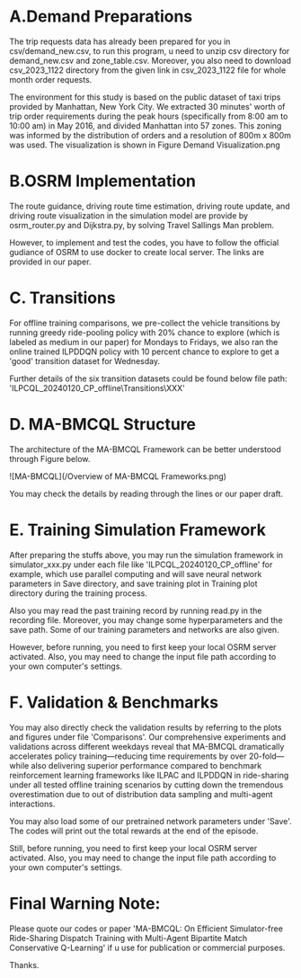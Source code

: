 # A.Demand Preparations
The trip requests data has already been prepared for you in csv/demand_new.csv, to run this program, u need to unzip csv directory for demand_new.csv and zone_table.csv. Moreover, you also need to download csv_2023_1122 directory from the given link in csv_2023_1122 file for whole month order requests.

The environment for this study is based on the public dataset of taxi trips provided by Manhattan, New York City. We extracted 30 minutes' worth of trip order requirements during the peak hours (specifically from 8:00 am to 10:00 am) in May 2016, and divided Manhattan into 57 zones. This zoning was informed by the distribution of orders and a resolution of 800m x 800m was used. The visualization is shown in Figure Demand Visualization.png

# B.OSRM Implementation 
The route guidance, driving route time estimation, driving route update, and driving route visualization in the simulation model are provide by osrm_router.py and Dijkstra.py, by solving Travel Sallings Man problem.

However, to implement and test the codes, you have to follow the official gudiance of OSRM to use docker to create local server. The links are provided in our paper.

# C. Transitions
For offline training comparisons, we pre-collect the vehicle transitions by running greedy ride-pooling policy with 20% chance to explore (which is labeled as medium in our paper) for Mondays to Fridays, we also ran the online trained ILPDDQN policy with 10 percent chance to explore to get a 'good' transition dataset for Wednesday. 

Further details of the six transition datasets could be found below file path: 'ILPCQL_20240120_CP_offline\Transitions\XXX'

# D. MA-BMCQL Structure
The architecture of the MA-BMCQL Framework can be better understood through Figure below.

![MA-BMCQL](/Overview of MA-BMCQL Frameworks.png)


You may check the details by reading through the lines or our paper draft.

# E. Training Simulation Framework
After preparing the stuffs above, you may run the simulation framework in simulator_xxx.py under each file like 'ILPCQL_20240120_CP_offline' for example, which use parallel computing and will save neural network parameters in Save directory, and save training plot in Training plot directory during the training process. 

Also you may read the past training record by running read.py in the recording file. Moreover, you may change some hyperparameters and the save path. Some of our training parameters and networks are also given.

However, before running, you need to first keep your local OSRM server activated. Also, you may need to change the input file path according to your own computer's settings.

# F. Validation & Benchmarks
You may also directly check the validation results by referring to the plots and figures under file 'Comparisons'. Our comprehensive experiments and validations across different weekdays reveal that MA-BMCQL dramatically accelerates policy training—reducing time requirements by over 20-fold—while also delivering superior performance compared to benchmark reinforcement learning frameworks like ILPAC and ILPDDQN in ride-sharing under all tested offline training scenarios by cutting down the tremendous overestimation due to out of distribution data sampling and multi-agent interactions.

You may also load some of our pretrained network parameters under 'Save'. The codes will print out the total rewards at the end of the episode.

Still, before running, you need to first keep your local OSRM server activated. Also, you may need to change the input file path according to your own computer's settings.

# Final Warning Note:
Please quote our codes or paper 'MA-BMCQL: On Efficient Simulator-free Ride-Sharing Dispatch Training with Multi-Agent Bipartite Match Conservative Q-Learning' if u use for publication or commercial purposes.

Thanks.
